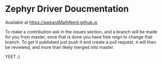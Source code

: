 # Zephyr Driver Doucmentation
Available at https://awkardMathNerd.github.io  

To make a contribution ask in the issues section, and a branch will be made for you from master, once that is done you have free reign to change that branch. To get it published just push it and create a pull request, it will then be reviewed, and more than likely merged into master.  

YEET ;)